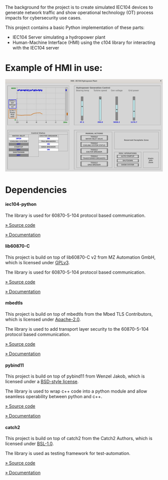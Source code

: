 The background for the project is to create simulated IEC104 devices to generate network traffic and show operational technology (OT) process impacts for cybersecurity use cases.

This project contains a basic Python implementation of these parts:
* IEC104 Server simulating a hydropower plant
* Human-Machine Interface (HMI) using the c104 library for interacting with the IEC104 server

# Example of HMI in use:

![HMI Screenshot](./HMI/assets/HMI_example.PNG)

# Dependencies

#### iec104-python

The library is used for 60870-5-104 protocol based communication.

[&raquo; Source code](https://github.com/Fraunhofer-FIT-DIEN/iec104-python)

[&raquo; Documentation](https://iec104-python.readthedocs.io/latest/index.html)

#### lib60870-C

This project is build on top of lib60870-C v2 from MZ Automation GmbH, which is licensed under [GPLv3](https://www.gnu.org/licenses/gpl-3.0.en.html).

The library is used for 60870-5-104 protocol based communication.

[&raquo; Source code](https://github.com/mz-automation/lib60870)

[&raquo; Documentation](https://support.mz-automation.de/doc/lib60870/latest/index.html)

#### mbedtls

This project is build on top of mbedtls from the Mbed TLS Contributors, which is licensed under [Apache-2.0](http://www.apache.org/licenses/LICENSE-2.0).

The library is used to add transport layer security to the 60870-5-104 protocol based communication.

[&raquo; Source code](https://github.com/Mbed-TLS/mbedtls)

[&raquo; Documentation](https://www.trustedfirmware.org/projects/mbed-tls/)

#### pybind11

This project is build on top of pybind11 from Wenzel Jakob, which is licensed under a [BSD-style license](https://github.com/pybind/pybind11/blob/master/LICENSE).

The library is used to wrap c++ code into a python module and allow seamless operability between python and c++.

[&raquo; Source code](https://github.com/pybind/pybind11)

[&raquo; Documentation](https://pybind11.readthedocs.io/en/stable/)

#### catch2

This project is build on top of catch2 from the Catch2 Authors, which is licensed under [BSL-1.0](https://www.boost.org/users/license.html).

The library is used as testing framework for test-automation.

[&raquo; Source code](https://github.com/catchorg/Catch2)

[&raquo; Documentation](https://github.com/catchorg/Catch2/blob/devel/docs/Readme.md)